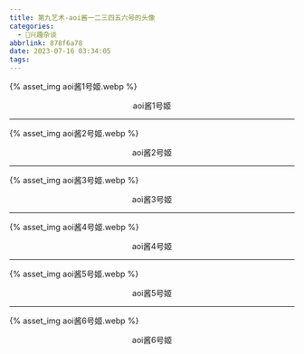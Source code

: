 ```yaml
---
title: 第九艺术-aoi酱一二三四五六号的头像
categories:
  - 🌙兴趣杂谈
abbrlink: 878f6a78
date: 2023-07-16 03:34:05
tags:
---
```


{% asset_img aoi酱1号姬.webp %}
<p style="text-align:center">aoi酱1号姬</p>

<!--more-->

***

{% asset_img aoi酱2号姬.webp %}
<p style="text-align:center">aoi酱2号姬</p>

***

{% asset_img aoi酱3号姬.webp %}
<p style="text-align:center">aoi酱3号姬</p>

***

{% asset_img aoi酱4号姬.webp %}
<p style="text-align:center">aoi酱4号姬</p>

***

{% asset_img aoi酱5号姬.webp %}
<p style="text-align:center">aoi酱5号姬</p>

***

{% asset_img aoi酱6号姬.webp %}
<p style="text-align:center">aoi酱6号姬</p>
